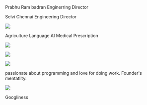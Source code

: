 Prabhu Ram badran
Enginerring Director

Selvi Chennai
Engineering Director

![](Pasted%20image%2020230712172756.png)


Agriculture
Language
AI
Medical Prescription

![](Pasted%20image%2020230712173302.png)

![](Pasted%20image%2020230712173434.png)

![](Pasted%20image%2020230712173508.png)


passionate about programming and love for doing work. Founder's mentatlity.

![](Pasted%20image%2020230712174641.png)

Googliness